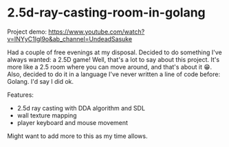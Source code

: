 # 2.5d-ray-casting-room-in-golang

Project demo: https://www.youtube.com/watch?v=INYyC1Igl9o&ab_channel=UndeadSasuke

Had a couple of free evenings at my disposal. Decided to do something I've always wanted: a 2.5D game! Well, that's a lot to say about this project. It's more like a 2.5 room where you can move around, and that's about it 😁. Also, decided to do it in a language I've never written a line of code before: Golang. I'd say I did ok.

Features: 
- 2.5d ray casting with DDA algorithm and SDL
- wall texture mapping
- player keyboard and mouse movement

Might want to add more to this as my time allows.
